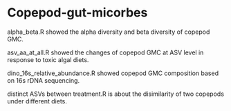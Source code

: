 # Copepod-gut-micorbes
alpha_beta.R showed the alpha diversity and beta diversity of copepod GMC.

asv_aa_at_all.R showed the changes of copepod GMC at ASV level in response to toxic algal diets.

dino_16s_relative_abundance.R showed copepod GMC composition based on 16s rDNA sequencing.

distinct ASVs between treatment.R is about the disimilarity of two copepods under different diets.
